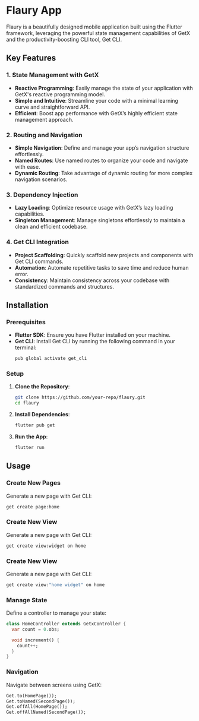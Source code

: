 # Flaury App

Flaury is a beautifully designed mobile application built using the Flutter framework, leveraging the powerful state management capabilities of GetX and the productivity-boosting CLI tool, Get CLI. 


## Key Features

### 1. **State Management with GetX**
- **Reactive Programming**: Easily manage the state of your application with GetX's reactive programming model.
- **Simple and Intuitive**: Streamline your code with a minimal learning curve and straightforward API.
- **Efficient**: Boost app performance with GetX’s highly efficient state management approach.

### 2. **Routing and Navigation**
- **Simple Navigation**: Define and manage your app’s navigation structure effortlessly.
- **Named Routes**: Use named routes to organize your code and navigate with ease.
- **Dynamic Routing**: Take advantage of dynamic routing for more complex navigation scenarios.

### 3. **Dependency Injection**
- **Lazy Loading**: Optimize resource usage with GetX’s lazy loading capabilities.
- **Singleton Management**: Manage singletons effortlessly to maintain a clean and efficient codebase.

### 4. **Get CLI Integration**
- **Project Scaffolding**: Quickly scaffold new projects and components with Get CLI commands.
- **Automation**: Automate repetitive tasks to save time and reduce human error.
- **Consistency**: Maintain consistency across your codebase with standardized commands and structures.

## Installation

### Prerequisites
- **Flutter SDK**: Ensure you have Flutter installed on your machine.
- **Get CLI**: Install Get CLI by running the following command in your terminal:
  ```bash
  pub global activate get_cli
  ```

### Setup
1. **Clone the Repository**:
   ```bash
   git clone https://github.com/your-repo/flaury.git
   cd flaury
   ```

2. **Install Dependencies**:
   ```bash
   flutter pub get
   ```

3. **Run the App**:
   ```bash
   flutter run
   ```

## Usage

### Create New Pages
Generate a new page with Get CLI:
```bash
get create page:home
```

### Create New View
Generate a new page with Get CLI:
```bash
get create view:widget on home
```

### Create New View
Generate a new page with Get CLI:
```bash
get create view:"home widget" on home
```

### Manage State
Define a controller to manage your state:
```dart
class HomeController extends GetxController {
  var count = 0.obs;

  void increment() {
    count++;
  }
}
```

### Navigation
Navigate between screens using GetX:
```dart
Get.to(HomePage());
Get.toNamed(SecondPage());
Get.offAll(HomePage());
Get.offAllNamed(SecondPage());
```


